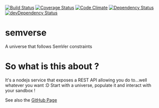 [![Build Status](https://travis-ci.org/StephaneTrebel/semverse.svg?branch=master)](https://travis-ci.org/StephaneTrebel/semverse)
[![Coverage Status](https://coveralls.io/repos/github/StephaneTrebel/semverse/badge.svg?branch=master)](https://coveralls.io/github/StephaneTrebel/semverse?branch=master)
[![Code Climate](https://codeclimate.com/github/StephaneTrebel/semverse/badges/gpa.svg)](https://codeclimate.com/github/StephaneTrebel/semverse)
[![Dependency Status](https://david-dm.org/StephaneTrebel/semverse.svg)](https://david-dm.org/StephaneTrebel/semverse)
[![devDependency Status](https://david-dm.org/StephaneTrebel/semverse/dev-status.svg)](https://david-dm.org/StephaneTrebel/semverse#info=devDependencies)

# semverse
A universe that follows SemVer constraints
# So what is this about ?
It's a nodejs service that exposes a REST API allowing you do to...well whatever you want :D
Start with a universe, populate it and interact with your sandbox !

See also the [GitHub Page](http://stephanetrebel.github.io/semverse)
